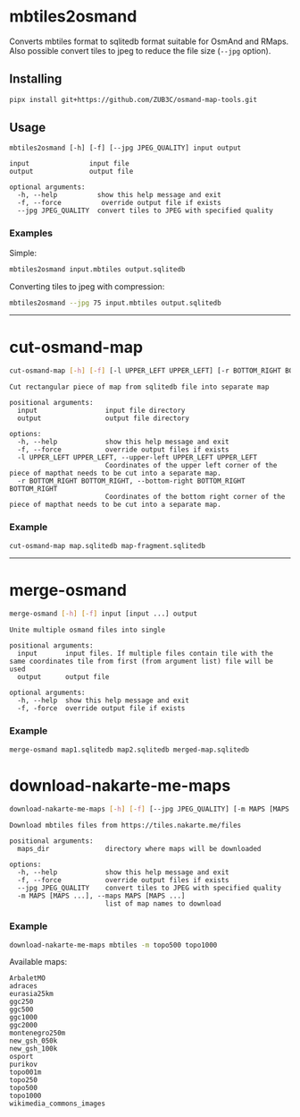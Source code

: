 # mbtiles2osmand

Converts mbtiles format to sqlitedb format suitable for OsmAnd and RMaps.
Also possible convert tiles to jpeg to reduce the file size (`--jpg` option).

## Installing

```sh
pipx install git+https://github.com/ZUB3C/osmand-map-tools.git
```

## Usage

```
mbtiles2osmand [-h] [-f] [--jpg JPEG_QUALITY] input output
```

```text
input               input file
output              output file

optional arguments:
  -h, --help          show this help message and exit
  -f, --force          override output file if exists
  --jpg JPEG_QUALITY  convert tiles to JPEG with specified quality
```

### Examples

Simple:

```sh
mbtiles2osmand input.mbtiles output.sqlitedb
```

Converting tiles to jpeg with compression:

```sh
mbtiles2osmand --jpg 75 input.mbtiles output.sqlitedb
```

---

# cut-osmand-map

```sh
cut-osmand-map [-h] [-f] [-l UPPER_LEFT UPPER_LEFT] [-r BOTTOM_RIGHT BOTTOM_RIGHT] input output
```

```text
Cut rectangular piece of map from sqlitedb file into separate map

positional arguments:
  input                 input file directory
  output                output file directory

options:
  -h, --help            show this help message and exit
  -f, --force           override output files if exists
  -l UPPER_LEFT UPPER_LEFT, --upper-left UPPER_LEFT UPPER_LEFT
                        Coordinates of the upper left corner of the piece of mapthat needs to be cut into a separate map.
  -r BOTTOM_RIGHT BOTTOM_RIGHT, --bottom-right BOTTOM_RIGHT BOTTOM_RIGHT
                        Coordinates of the bottom right corner of the piece of mapthat needs to be cut into a separate map.
```

### Example

```sh
cut-osmand-map map.sqlitedb map-fragment.sqlitedb
```

---

# merge-osmand

```sh
merge-osmand [-h] [-f] input [input ...] output
```

```text
Unite multiple osmand files into single

positional arguments:
  input       input files. If multiple files contain tile with the same coordinates tile from first (from argument list) file will be used
  output      output file

optional arguments:
  -h, --help  show this help message and exit
  -f, -force  override output file if exists
```

### Example

```sh
merge-osmand map1.sqlitedb map2.sqlitedb merged-map.sqlitedb
```

# download-nakarte-me-maps

```sh
download-nakarte-me-maps [-h] [-f] [--jpg JPEG_QUALITY] [-m MAPS [MAPS ...]] maps_dir
```

```text
Download mbtiles files from https://tiles.nakarte.me/files

positional arguments:
  maps_dir              directory where maps will be downloaded

options:
  -h, --help            show this help message and exit
  -f, --force           override output files if exists
  --jpg JPEG_QUALITY    convert tiles to JPEG with specified quality
  -m MAPS [MAPS ...], --maps MAPS [MAPS ...]
                        list of map names to download
```

### Example

```sh
download-nakarte-me-maps mbtiles -m topo500 topo1000
```

Available maps:

    ArbaletMO
    adraces
    eurasia25km
    ggc250
    ggc500
    ggc1000
    ggc2000
    montenegro250m
    new_gsh_050k
    new_gsh_100k
    osport
    purikov
    topo001m
    topo250
    topo500
    topo1000
    wikimedia_commons_images

